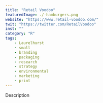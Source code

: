 ```yaml
---
title: "Retail Voodoo"
featuredImage: ./-hamburgers.png
website: "https://www.retail-voodoo.com/"
twit: "https://twitter.com/RetailVoodoo"
inst: ""
category: "R"
tags:
    - Laurelhurst
    - small
    - branding
    - packaging
    - research
    - strategy
    - environmental
    - marketing
    - print
---
```


Description
